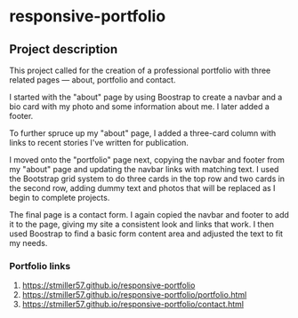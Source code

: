 # responsive-portfolio
## Project description
This project called for the creation of a professional portfolio with three related pages — about, portfolio and contact. 

I started with the "about" page by using Boostrap to create a navbar and a bio card with my photo and some information about me. I later added a footer. 

To further spruce up my "about" page, I added a three-card column with links to recent stories I've written for publication. 

I moved onto the "portfolio" page next, copying the navbar and footer from my "about" page and updating the navbar links with matching text. I used the Bootstrap grid system to do three cards in the top row and two cards in the second row, adding dummy text and photos that will be replaced as I begin to complete projects. 

The final page is a contact form. I again copied the navbar and footer to add it to the page, giving my site a consistent look and links that work. I then used Boostrap to find a basic form content area and adjusted the text to fit my needs.

### Portfolio links
1. https://stmiller57.github.io/responsive-portfolio
2. https://stmiller57.github.io/responsive-portfolio/portfolio.html
3. https://stmiller57.github.io/responsive-portfolio/contact.html
